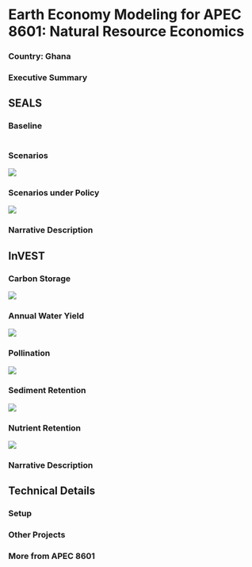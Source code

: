 # Earth Economy Modeling for APEC 8601: Natural Resource Economics

### Country: Ghana
### Executive Summary

## SEALS 

### Baseline

![]()

### Scenarios

![](plots/ghana_standard.png)

### Scenarios under Policy

![](plots/ghana_policy_forest.png)

### Narrative Description


## InVEST

### Carbon Storage

![](plots/carbon.png)


### Annual Water Yield

![](plots/annual_water_yield.png)


### Pollination

![](plots/pollination.png)

### Sediment Retention

![](plots/sediment_delivery.png)

### Nutrient Retention

![](plots/nutrient_delivery.png)

### Narrative Description

## Technical Details

### Setup

### Other Projects

### More from APEC 8601